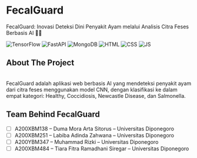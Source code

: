 # FecalGuard

FecalGuard: Inovasi Deteksi Dini Penyakit Ayam melalui Analisis Citra Feses Berbasis AI 🐔🤖

![TensorFlow](https://img.shields.io/badge/TensorFlow-%23FF6F00.svg?style=for-the-badge&logo=TensorFlow&logoColor=white) 
![FastAPI](https://img.shields.io/badge/FastAPI-005571?style=for-the-badge&logo=fastapi&logoColor=white)
![MongoDB](https://img.shields.io/badge/MongoDB-4EA94B?style=for-the-badge&logo=MongoDB&logoColor=white)
![HTML](https://img.shields.io/badge/HTML5-E34F26?style=for-the-badge&logo=html5&logoColor=white)
![CSS](https://img.shields.io/badge/CSS3-1572B6?style=for-the-badge&logo=css3&logoColor=white)
![JS](https://img.shields.io/badge/JavaScript-F7DF1E?style=for-the-badge&logo=javascript&logoColor=black)

## About The Project
<br />
FecalGuard adalah aplikasi web berbasis AI yang mendeteksi penyakit ayam dari citra feses menggunakan model CNN, dengan klasifikasi ke dalam empat kategori: Healthy, Coccidiosis, Newcastle Disease, dan Salmonella.
<br />

## Team Behind FecalGuard

- [ ] A200XBM138 – Duma Mora Arta Sitorus – Universitas Diponegoro 
- [ ] A200XBM251 – Labiba Adinda Zahwana – Universitas Diponegoro
- [ ] A200YBM347 – Muhammad Rizki – Universitas Diponegoro
- [ ] A200XBM484 – Tiara Fitra Ramadhani Siregar – Universitas Diponegoro
